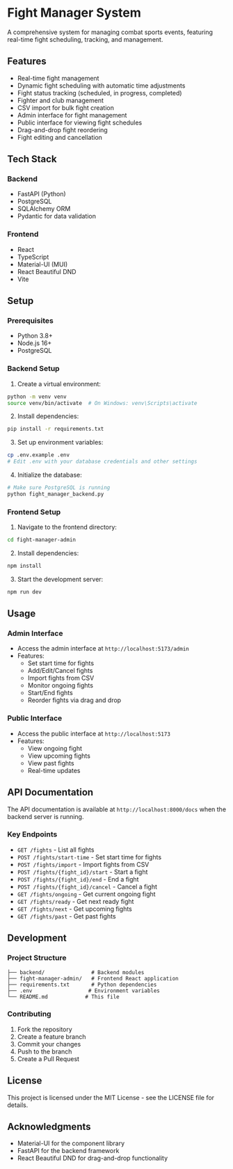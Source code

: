 # Fight Manager System

A comprehensive system for managing combat sports events, featuring real-time fight scheduling, tracking, and management.

## Features

- Real-time fight management
- Dynamic fight scheduling with automatic time adjustments
- Fight status tracking (scheduled, in progress, completed)
- Fighter and club management
- CSV import for bulk fight creation
- Admin interface for fight management
- Public interface for viewing fight schedules
- Drag-and-drop fight reordering
- Fight editing and cancellation

## Tech Stack

### Backend
- FastAPI (Python)
- PostgreSQL
- SQLAlchemy ORM
- Pydantic for data validation

### Frontend
- React
- TypeScript
- Material-UI (MUI)
- React Beautiful DND
- Vite

## Setup

### Prerequisites
- Python 3.8+
- Node.js 16+
- PostgreSQL

### Backend Setup

1. Create a virtual environment:
```bash
python -m venv venv
source venv/bin/activate  # On Windows: venv\Scripts\activate
```

2. Install dependencies:
```bash
pip install -r requirements.txt
```

3. Set up environment variables:
```bash
cp .env.example .env
# Edit .env with your database credentials and other settings
```

4. Initialize the database:
```bash
# Make sure PostgreSQL is running
python fight_manager_backend.py
```

### Frontend Setup

1. Navigate to the frontend directory:
```bash
cd fight-manager-admin
```

2. Install dependencies:
```bash
npm install
```

3. Start the development server:
```bash
npm run dev
```

## Usage

### Admin Interface
- Access the admin interface at `http://localhost:5173/admin`
- Features:
  - Set start time for fights
  - Add/Edit/Cancel fights
  - Import fights from CSV
  - Monitor ongoing fights
  - Start/End fights
  - Reorder fights via drag and drop

### Public Interface
- Access the public interface at `http://localhost:5173`
- Features:
  - View ongoing fight
  - View upcoming fights
  - View past fights
  - Real-time updates

## API Documentation

The API documentation is available at `http://localhost:8000/docs` when the backend server is running.

### Key Endpoints

- `GET /fights` - List all fights
- `POST /fights/start-time` - Set start time for fights
- `POST /fights/import` - Import fights from CSV
- `POST /fights/{fight_id}/start` - Start a fight
- `POST /fights/{fight_id}/end` - End a fight
- `POST /fights/{fight_id}/cancel` - Cancel a fight
- `GET /fights/ongoing` - Get current ongoing fight
- `GET /fights/ready` - Get next ready fight
- `GET /fights/next` - Get upcoming fights
- `GET /fights/past` - Get past fights

## Development

### Project Structure

```
├── backend/               # Backend modules
├── fight-manager-admin/   # Frontend React application
├── requirements.txt       # Python dependencies
├── .env                  # Environment variables
└── README.md            # This file
```

### Contributing

1. Fork the repository
2. Create a feature branch
3. Commit your changes
4. Push to the branch
5. Create a Pull Request

## License

This project is licensed under the MIT License - see the LICENSE file for details.

## Acknowledgments

- Material-UI for the component library
- FastAPI for the backend framework
- React Beautiful DND for drag-and-drop functionality
